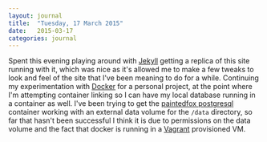 ```yaml
---
layout: journal
title:  "Tuesday, 17 March 2015"
date:   2015-03-17
categories: journal
---
```


Spent this evening playing around with [Jekyll](http://jekyllrb.com/) getting a
replica of this site running with it, which was nice as it's allowed me to make
a few tweaks to look and feel of the site that I've been meaning to do for a
while. Continuing my experimentation with [Docker](https://www.docker.com/) for
a personal project, at the point where I'm attempting container linking so I can
have my local database running in a container as well. I've been trying to get
the [paintedfox postgresql](https://registry.hub.docker.com/u/paintedfox/postgresql/)
container working with an external data volume for the `/data` directory, so far
that hasn't been successful I think it is due to permissions on the data volume
and the fact that docker is running in a [Vagrant](https://www.vagrantup.com/)
provisioned VM.
